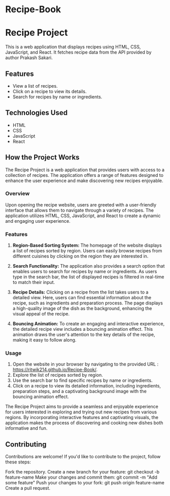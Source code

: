 # Recipe-Book
# Recipe Project

This is a web application that displays recipes using HTML, CSS, JavaScript, and React. It fetches recipe data from the API provided by author Prakash Sakari.

## Features

- View a list of recipes.
- Click on a recipe to view its details.
- Search for recipes by name or ingredients.

## Technologies Used

- HTML
- CSS
- JavaScript
- React

## How the Project Works

The Recipe Project is a web application that provides users with access to a collection of recipes. The application offers a range of features designed to enhance the user experience and make discovering new recipes enjoyable.

### Overview

Upon opening the recipe website, users are greeted with a user-friendly interface that allows them to navigate through a variety of recipes. The application utilizes HTML, CSS, JavaScript, and React to create a dynamic and engaging user experience.

### Features

1. **Region-Based Sorting System:** The homepage of the website displays a list of recipes sorted by region. Users can easily browse recipes from different cuisines by clicking on the region they are interested in.

2. **Search Functionality:** The application also provides a search option that enables users to search for recipes by name or ingredients. As users type in the search bar, the list of displayed recipes is filtered in real-time to match their input.

3. **Recipe Details:** Clicking on a recipe from the list takes users to a detailed view. Here, users can find essential information about the recipe, such as ingredients and preparation process. The page displays a high-quality image of the dish as the background, enhancing the visual appeal of the recipe.

4. **Bouncing Animation:** To create an engaging and interactive experience, the detailed recipe view includes a bouncing animation effect. This animation draws the user's attention to the key details of the recipe, making it easy to follow along.

### Usage

1. Open the website in your browser by navigating to the provided URL : https://ritwik214.github.io/Recipe-Book/.
2. Explore the list of recipes sorted by region.
3. Use the search bar to find specific recipes by name or ingredients.
4. Click on a recipe to view its detailed information, including ingredients, preparation steps, and a captivating background image with the bouncing animation effect.

The Recipe Project aims to provide a seamless and enjoyable experience for users interested in exploring and trying out new recipes from various regions. By incorporating interactive features and captivating visuals, the application makes the process of discovering and cooking new dishes both informative and fun.

## Contributing
Contributions are welcome! If you'd like to contribute to the project, follow these steps:

Fork the repository.
Create a new branch for your feature: git checkout -b feature-name
Make your changes and commit them: git commit -m "Add some feature"
Push your changes to your fork: git push origin feature-name
Create a pull request.

